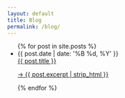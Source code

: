 ```yaml
---
layout: default
title: Blog
permalink: /blog/
---
```


<ul class="post-list">
  {% for post in site.posts %}
    <li class="post-list-entry">
        <span class="post-meta">{{ post.date | date: '%B %d, %Y' }}</span><br/>
        <a href="{{ post.url }}">{{ post.title }}</a>
        <a href="{{ post.url }}" class="minimal-link"><p class="post-list-excerpt">→ {{ post.excerpt | strip_html }}</p></a>
    </li>
  {% endfor %}
</ul>